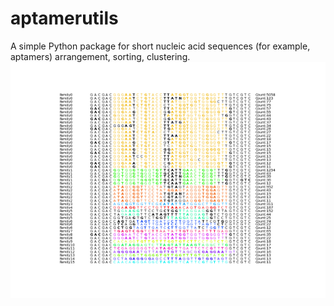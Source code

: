 # aptamerutils
A simple Python package for short nucleic acid sequences (for example, aptamers) arrangement, sorting, clustering. 
![figure](example/results/save.png)
